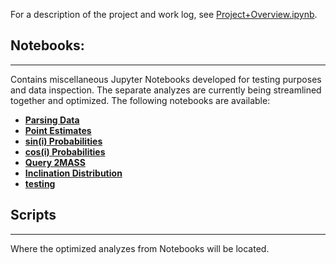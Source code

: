 For a description of the project and work log, see [Project+Overview.ipynb](Project+Overview.ipynb).

## Notebooks:
___
Contains miscellaneous Jupyter Notebooks developed for testing purposes and data inspection. 
The separate analyzes are currently being streamlined together and optimized. 
The following notebooks are available:

- **[Parsing Data](Notebooks/Parsing%20Data.ipynb)**
- **[Point Estimates](Notebooks/Point_estimates.ipynb)**
- **[sin(i) Probabilities](Notebooks/sini_probabilities.ipynb)**
- **[cos(i) Probabilities](Notebooks/cosi_probabilities.ipynb)**
- **[Query 2MASS](Notebooks/Query%202MASS.ipynb)**
- **[Inclination Distribution](Notebooks/Inclination_distribution.ipynb)**
- **[testing](Notebooks/testing.ipynb)**

## Scripts
___
Where the optimized analyzes from Notebooks will be located.